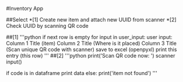 #Inventory App

##Select
*[1] Create new item and attach new UUID from scanner
*[2] Check UUID by scanning QR code

##[1]
'''python
if next row is empty
 for input in user_input:
   user input: Column 1 Title (item)
         Column 2 Title (Where is it placed)
         Column 3 Title (Scan unique QR code with scanner)
save to excel (openpyxl)
print this entry (this row)
'''
##[2]
'''python
print('Scan QR code now: ')
scanner input()

if code is in dataframe
 print data
else:
 print('item not found')
'''
